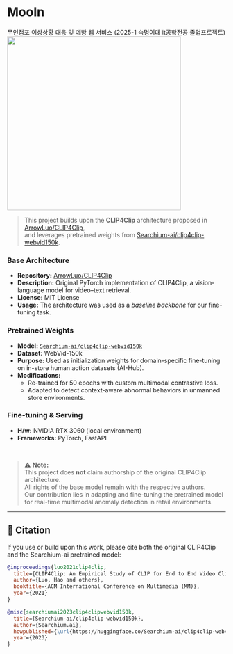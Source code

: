 # MooIn
무인점포 이상상황 대응 및 예방 웹 서비스 (2025-1 숙명여대 it공학전공 졸업프로젝트)
<br>
<img src='https://i.ifh.cc/yHzGZf.png' width=400>

> This project builds upon the **CLIP4Clip** architecture proposed in [ArrowLuo/CLIP4Clip](https://github.com/ArrowLuo/CLIP4Clip),  
and leverages pretrained weights from [Searchium-ai/clip4clip-webvid150k](https://huggingface.co/Searchium-ai/clip4clip-webvid150k).


### Base Architecture
- **Repository:** [ArrowLuo/CLIP4Clip](https://github.com/ArrowLuo/CLIP4Clip)  
- **Description:** Original PyTorch implementation of CLIP4Clip, a vision-language model for video–text retrieval.  
- **License:** MIT License  
- **Usage:** The architecture was used as a *baseline backbone* for our fine-tuning task.

### Pretrained Weights
- **Model:** [`Searchium-ai/clip4clip-webvid150k`](https://huggingface.co/Searchium-ai/clip4clip-webvid150k)  
- **Dataset:** WebVid-150k  
- **Purpose:** Used as initialization weights for domain-specific fine-tuning on in-store human action datasets (AI-Hub).  
- **Modifications:**  
  - Re-trained for 50 epochs with custom multimodal contrastive loss.  
  - Adapted to detect context-aware abnormal behaviors in unmanned store environments.

### Fine-tuning & Serving
- **H/w:** NVIDIA RTX 3060 (local environment)  
- **Frameworks:** PyTorch, FastAPI  
<br>

> ⚠️ **Note:**  
> This project does **not** claim authorship of the original CLIP4Clip architecture.  
> All rights of the base model remain with the respective authors.  
> Our contribution lies in adapting and fine-tuning the pretrained model for real-time multimodal anomaly detection in retail environments.

---

## 📄 Citation

If you use or build upon this work, please cite both the original CLIP4Clip and the Searchium-ai pretrained model:

```bibtex
@inproceedings{luo2021clip4clip,
  title={CLIP4Clip: An Empirical Study of CLIP for End to End Video Clip Retrieval},
  author={Luo, Hao and others},
  booktitle={ACM International Conference on Multimedia (MM)},
  year={2021}
}

@misc{searchiumai2023clip4clipwebvid150k,
  title={Searchium-ai/clip4clip-webvid150k},
  author={Searchium.ai},
  howpublished={\url{https://huggingface.co/Searchium-ai/clip4clip-webvid150k}},
  year={2023}
}
